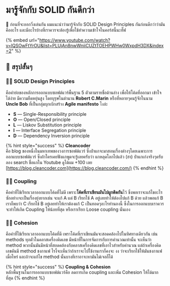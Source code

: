 # มารู้จักกับ SOLID กันดีกว่า

💬 ก่อนที่จะออกวิ่งเล่นกัน ผมแนะนำว่ามารู้จักกับ SOLID Design Principles กันก่อนดีกว่าว่ามันคืออะไร และมีอะไรบ้างที่เราควรจะต้องรู้เพื่อใช้ทำความเข้าใจในคอร์สนี้นะฮั๊ฟ

{% embed url="https://www.youtube.com/watch?v=lQSOwFtYrOU&list=PLUjAn8nwWniiCUZtTOEHPWHw0WxpdH3DX&index=2" %}

## 🎯 สรุปสั้นๆ

### 👨‍🚀 SOLID Design Principles

คือคำย่อของหลักการออกแบบซอฟต์แวร์พื้นฐาน 5 ตัวตามรายชื่อด้านล่าง เพื่อให้โค้ดที่ออกมา เข้าใจได้ง่าย มีความยืดหยุ่นสูง โดยบุรุษในตำนาน **Robert C.Marin** หรือที่หลายๆคนรู้จักในนาม **Uncle Bob** ที่เป็นกลุ่มบุกเบิกสร้าง **Agile manifesto** ไงล่ะ

* **S** — Single-Responsibility principle
* **O** — Open/Closed principle
* **L** — Liskov Substitution principle
* **I** — Interface Segregation principle
* **D** — Dependency Inversion principle

{% hint style="success" %}
**Cleancoder**  
คือ blog ของหนึ่งในมหาเทพของวงการซอฟต์แวร์ ซึ่งป๋าแกจะมาสอนเรื่องต่างๆโดยเฉพาะการออกแบบซอฟต์แวร์ ซึ่งถ้าใครเคยฟังแกพูดจะรู้เลยครับว่า แกหลุดโลกไปแล้ว \(ฮา\) ป๋าแกเก่งจริงๆครับลอง search ชื่อแกใน Youtube ดูได้ผม +100 เลย  
[https://blog.cleancoder.com](https://blog.cleancoder.com/)
{% endhint %}

### 👨‍🚀 Coupling

คือคำที่ใช้เรียกเวลาออกแบบโค้ดที่ไม่ดี เพราะ**โค้ดที่เราเขียนมันไปผูกติดกัน**ไว้ ซึ่งพอเราจะแก้ไขอะไรซักอย่างจะเป็นเรื่องยุ่งยากเช่น จะแก้ A แต่ B เรียกใช้ A อยู่เลยทำให้ต้องไปแก้ B ด้วย แล้วพอแก้ B เราก็พบว่า C เรียกใช้ B อยู่เลยทำให้เราต้องแก้ C เป็นทอดๆอะไรทำนองนี้ ซึ่งในการออกแบบเราควรจะทำให้เกิด Coupling ให้น้อยที่สุด หรือเราเรียก Loose coupling นั่นเอง

### 👨‍🚀 Cohesion

คือคำที่ใช้เรียกเวลาออกแบบโค้ดที่ดี เพราโค้ดที่เราเขียนมันจะสอดคล้องไปในทิศทางเดียวกัน เช่น methods ทุกตัวในคลาสเครื่องคิดเลข มีหน้าที่ในการจัดการกับการคำนวณเท่านั้น จะเห็นว่า method พวกนั้นมันมีหน้าที่สอดคล้องกับคลาสเครื่องคิดเลขที่เอาไวสำหรับคำนวณ แต่ถ้าเครื่องคิดเลขดันมี method ชงกาแฟ ไรงี้จะเห็นว่าถ้าเราจะไปใช้งานเราก็คงจะ งง ว่าจะเรียกใช้ให้มันชงกาแฟเมื่อไหร่ และถ้าจะแก้ไข method นั้นบางทีเราอาจะหามันไม่เจอก็ได้

{% hint style="success" %}
**Coupling & Cohesion**  
หลักพื้นฐานในการออกแบบซอฟต์แวร์คือ ลดการเกิด coupling และเพิ่ม Cohesion ให้ได้มากที่สุด
{% endhint %}

